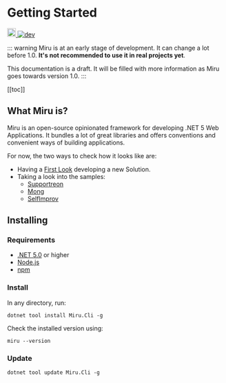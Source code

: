 <!-- 
What Miru is?
Overview
  samples
  TODO: video
TODO: Update packages
  TODO: Update Selenium
TODO: References
TODO: Roadmap and Vision link
-->
# Getting Started

<p>
  <a href="https://www.nuget.org/packages/Miru/">
      <img src="https://badgen.net/nuget/v/Miru/latest" alt="nuget" height="20">
  </a>
  <a href="https://f.feedz.io/miru/miru/nuget/index.json">
      <img src="https://img.shields.io/badge/endpoint.svg?url=https%3A%2F%2Ff.feedz.io%2Fmiru%2Fmiru%2Fshield%2FMiru%2Flatest&label=dev" alt="dev">
  </a>    
</p>

::: warning
Miru is at an early stage of development. It can change a lot before 1.0. **It's not recommended to use it in real projects yet**.

This documentation is a draft. It will be filled with more information as Miru goes towards version 1.0.
:::

[[toc]]

## What Miru is?

Miru is an open-source opinionated framework for developing .NET 5 Web Applications. It bundles a lot of great libraries and offers conventions and convenient ways of building applications.

For now, the two ways to check how it looks like are:

* Having a [First Look](/Introduction/FirstLook.html) developing a new Solution.
* Taking a look into the samples:
  * [Supportreon](https://github.com/joaofx/Supportreon)
  * [Mong](https://github.com/mirufx/miru/tree/master/samples/Mong)
  * [SelfImprov](https://github.com/mirufx/miru/tree/master/samples/SelfImprov)

## Installing

### Requirements

* [.NET 5.0](https://dotnet.microsoft.com/download/dotnet/5.0) or higher
* [Node.js](https://nodejs.org/en/)
* [npm](https://www.npmjs.com/get-npm)

### Install

In any directory, run:

```
dotnet tool install Miru.Cli -g
```

Check the installed version using:

```
miru --version
```

### Update

```
dotnet tool update Miru.Cli -g
```

<!--
Miru is composed by:

* MiruCli: A global .net tool for creating new solutions and executing Miru tasks
* Miru Core: The main library
* Miru Extensions: Other libraries that add specific functionality to the application 

## Dependencies

Some of the amazing libraries and frameworks Miru uses:

* .NET 5
* ASP.NET MVC
* MediatR, 
* EFCore 
* FluentMigrator
* FluentValidation
* HtmlTags
* FluentEmail
* Serilog
* Hangfire
* Bootstrap
* Laravel Mix
* Turbolinks
* Rails-ujs
-->